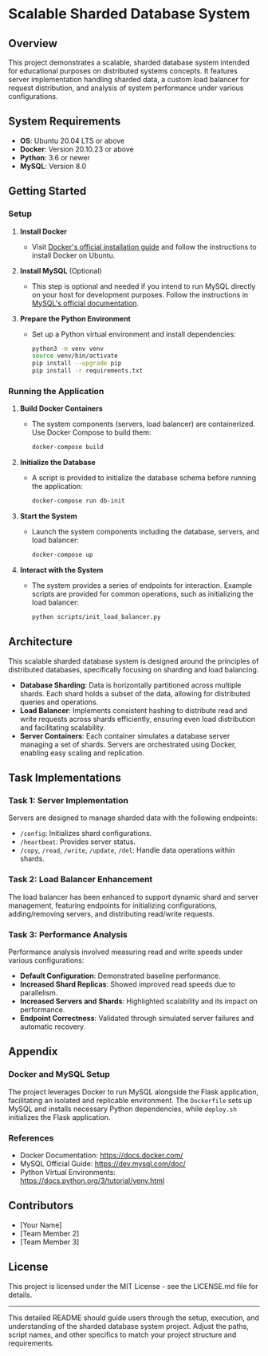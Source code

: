 # Scalable Sharded Database System

## Overview

This project demonstrates a scalable, sharded database system intended for educational purposes on distributed systems concepts. It features server implementation handling sharded data, a custom load balancer for request distribution, and analysis of system performance under various configurations.

## System Requirements

- **OS**: Ubuntu 20.04 LTS or above
- **Docker**: Version 20.10.23 or above
- **Python**: 3.6 or newer
- **MySQL**: Version 8.0

## Getting Started

### Setup

1. **Install Docker**  
   - Visit [Docker's official installation guide](https://docs.docker.com/engine/install/ubuntu/) and follow the instructions to install Docker on Ubuntu.

2. **Install MySQL** (Optional)  
   - This step is optional and needed if you intend to run MySQL directly on your host for development purposes. Follow the instructions in [MySQL's official documentation](https://dev.mysql.com/doc/mysql-installation-excerpt/8.0/en/).

3. **Prepare the Python Environment**  
   - Set up a Python virtual environment and install dependencies:
     ```sh
     python3 -m venv venv
     source venv/bin/activate
     pip install --upgrade pip
     pip install -r requirements.txt
     ```

### Running the Application

1. **Build Docker Containers**  
   - The system components (servers, load balancer) are containerized. Use Docker Compose to build them:
     ```sh
     docker-compose build
     ```

2. **Initialize the Database**  
   - A script is provided to initialize the database schema before running the application:
     ```sh
     docker-compose run db-init
     ```

3. **Start the System**  
   - Launch the system components including the database, servers, and load balancer:
     ```sh
     docker-compose up
     ```

4. **Interact with the System**  
   - The system provides a series of endpoints for interaction. Example scripts are provided for common operations, such as initializing the load balancer:
     ```sh
     python scripts/init_load_balancer.py
     ```

## Architecture

This scalable sharded database system is designed around the principles of distributed databases, specifically focusing on sharding and load balancing. 

- **Database Sharding**: Data is horizontally partitioned across multiple shards. Each shard holds a subset of the data, allowing for distributed queries and operations.
- **Load Balancer**: Implements consistent hashing to distribute read and write requests across shards efficiently, ensuring even load distribution and facilitating scalability.
- **Server Containers**: Each container simulates a database server managing a set of shards. Servers are orchestrated using Docker, enabling easy scaling and replication.

## Task Implementations

### Task 1: Server Implementation

Servers are designed to manage sharded data with the following endpoints:
- `/config`: Initializes shard configurations.
- `/heartbeat`: Provides server status.
- `/copy`, `/read`, `/write`, `/update`, `/del`: Handle data operations within shards.

### Task 2: Load Balancer Enhancement

The load balancer has been enhanced to support dynamic shard and server management, featuring endpoints for initializing configurations, adding/removing servers, and distributing read/write requests.

### Task 3: Performance Analysis

Performance analysis involved measuring read and write speeds under various configurations:
- **Default Configuration**: Demonstrated baseline performance.
- **Increased Shard Replicas**: Showed improved read speeds due to parallelism.
- **Increased Servers and Shards**: Highlighted scalability and its impact on performance.
- **Endpoint Correctness**: Validated through simulated server failures and automatic recovery.

## Appendix

### Docker and MySQL Setup

The project leverages Docker to run MySQL alongside the Flask application, facilitating an isolated and replicable environment. The `Dockerfile` sets up MySQL and installs necessary Python dependencies, while `deploy.sh` initializes the Flask application.

### References

- Docker Documentation: https://docs.docker.com/
- MySQL Official Guide: https://dev.mysql.com/doc/
- Python Virtual Environments: https://docs.python.org/3/tutorial/venv.html

## Contributors

- [Your Name]
- [Team Member 2]
- [Team Member 3]

## License

This project is licensed under the MIT License - see the LICENSE.md file for details.

---

This detailed README should guide users through the setup, execution, and understanding of the sharded database system project. Adjust the paths, script names, and other specifics to match your project structure and requirements.